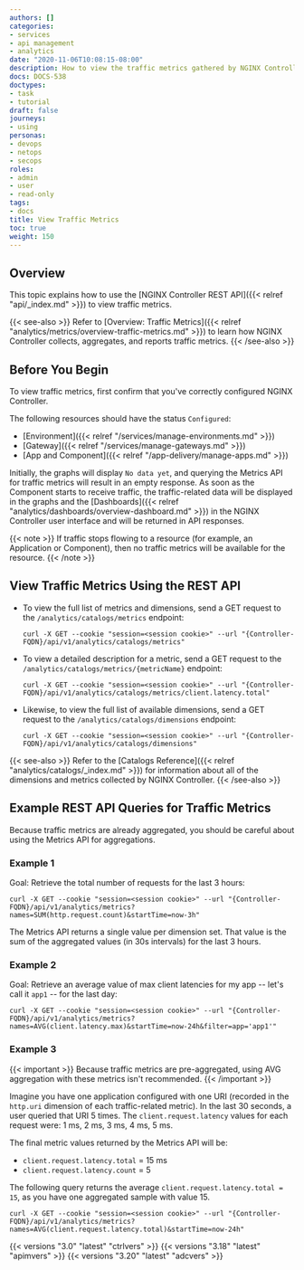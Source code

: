 ```yaml
---
authors: []
categories:
- services
- api management
- analytics
date: "2020-11-06T10:08:15-08:00"
description: How to view the traffic metrics gathered by NGINX Controller Analytics.
docs: DOCS-538
doctypes:
- task
- tutorial
draft: false
journeys:
- using
personas:
- devops
- netops
- secops
roles:
- admin
- user
- read-only
tags:
- docs
title: View Traffic Metrics
toc: true
weight: 150
---
```


## Overview

This topic explains how to use the [NGINX Controller REST API]({{< relref "api/_index.md" >}})
 to view traffic metrics.

{{< see-also >}}
Refer to [Overview: Traffic Metrics]({{< relref "analytics/metrics/overview-traffic-metrics.md" >}}) to learn how NGINX Controller collects, aggregates, and reports traffic metrics.
{{< /see-also >}}

## Before You Begin

To view traffic metrics, first confirm that you've correctly configured NGINX Controller.

The following resources should have the status `Configured`:

- [Environment]({{< relref "/services/manage-environments.md" >}})
- [Gateway]({{< relref "/services/manage-gateways.md" >}})
- [App and Component]({{< relref "/app-delivery/manage-apps.md" >}})

Initially, the graphs will display `No data yet`, and querying the Metrics API for traffic metrics will result in an empty response. As soon as the Component starts to receive traffic, the traffic-related data will be displayed in the graphs and the [Dashboards]({{< relref "analytics/dashboards/overview-dashboard.md" >}}) in the NGINX Controller user interface and will be returned in API responses.

{{< note >}}
If traffic stops flowing to a resource (for example, an Application or Component), then no traffic metrics will be available for the resource.
{{< /note >}}

## View Traffic Metrics Using the REST API

- To view the full list of metrics and dimensions, send a GET request to the `/analytics/catalogs/metrics` endpoint:

    ```curl
    curl -X GET --cookie "session=<session cookie>" --url "{Controller-FQDN}/api/v1/analytics/catalogs/metrics"
    ```

- To view a detailed description for a metric, send a GET request to the `/analytics/catalogs/metrics/{metricName}` endpoint:

    ```curl
    curl -X GET --cookie "session=<session cookie>" --url "{Controller-FQDN}/api/v1/analytics/catalogs/metrics/client.latency.total"
    ```

- Likewise, to view the full list of available dimensions, send a GET request to the `/analytics/catalogs/dimensions` endpoint:

    ```curl
    curl -X GET --cookie "session=<session cookie>" --url "{Controller-FQDN}/api/v1/analytics/catalogs/dimensions"
    ```

{{< see-also >}}
Refer to the [Catalogs Reference]({{< relref "analytics/catalogs/_index.md" >}}) for information about all of the dimensions and metrics collected by NGINX Controller.
{{< /see-also >}}

## Example REST API Queries for Traffic Metrics

Because traffic metrics are already aggregated, you should be careful about using the Metrics API for aggregations.

### Example 1

Goal: Retrieve the total number of requests for the last 3 hours:

```curl
curl -X GET --cookie "session=<session cookie>" --url "{Controller-FQDN}/api/v1/analytics/metrics?names=SUM(http.request.count)&startTime=now-3h"
```

The Metrics API returns a single value per dimension set. That value is the sum of the aggregated values (in 30s intervals) for the last 3 hours.

### Example 2

Goal: Retrieve an average value of max client latencies for my app -- let's call it `app1` -- for the last day:

```curl
curl -X GET --cookie "session=<session cookie>" --url "{Controller-FQDN}/api/v1/analytics/metrics?names=AVG(client.latency.max)&startTime=now-24h&filter=app='app1'"
```

### Example 3

{{< important >}}
Because traffic metrics are pre-aggregated, using AVG aggregation with these metrics isn't recommended.
{{< /important >}}

Imagine you have one application configured with one URI (recorded in the `http.uri` dimension of each traffic-related metric). In the last 30 seconds, a user queried that URI 5 times. The `client.request.latency` values for each request were: 1 ms, 2 ms, 3 ms, 4 ms, 5 ms.

The final metric values returned by the Metrics API will be:

- `client.request.latency.total` = 15 ms
- `client.request.latency.count` = 5

The following query returns the average `client.request.latency.total = 15`, as you have one aggregated sample with value 15.

```curl
curl -X GET --cookie "session=<session cookie>" --url "{Controller-FQDN}/api/v1/analytics/metrics?names=AVG(client.request.latency.total)&startTime=now-24h"
```

{{< versions "3.0" "latest" "ctrlvers" >}}
{{< versions "3.18" "latest" "apimvers" >}}
{{< versions "3.20" "latest" "adcvers" >}}